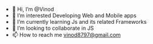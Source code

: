 - 👋 Hi, I’m @Vinod 
- 👀 I’m interested Developing Web and Mobile apps 
- 🌱 I’m currently learning Js and its related Frameworks
- 💞️ I’m looking to collaborate in JS 
- 📫 How to reach me vinod8797@gmail.com

<!---
Vinod9164/Vinod9164 is a ✨ special ✨ repository because its `README.md` (this file) appears on your GitHub profile.
You can click the Preview link to take a look at your changes.
--->
